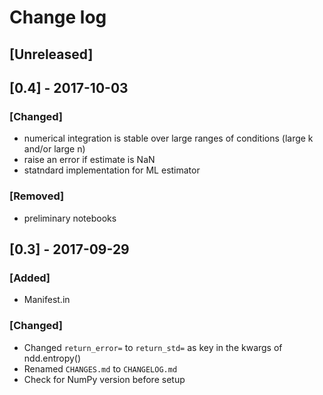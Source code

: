 # Change log

## [Unreleased]

## [0.4] - 2017-10-03
### [Changed]
- numerical integration is stable over large ranges of conditions (large k and/or large n)
- raise an error if estimate is NaN
- statndard implementation for ML estimator

### [Removed]
- preliminary notebooks

## [0.3] - 2017-09-29
### [Added]
- Manifest.in

### [Changed]
- Changed `return_error=` to `return_std=` as key in the kwargs of ndd.entropy()
- Renamed `CHANGES.md` to `CHANGELOG.md`
- Check for NumPy version before setup
